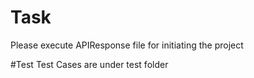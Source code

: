 # Task
Please execute APIResponse file for initiating the project

#Test
Test Cases are under test folder
